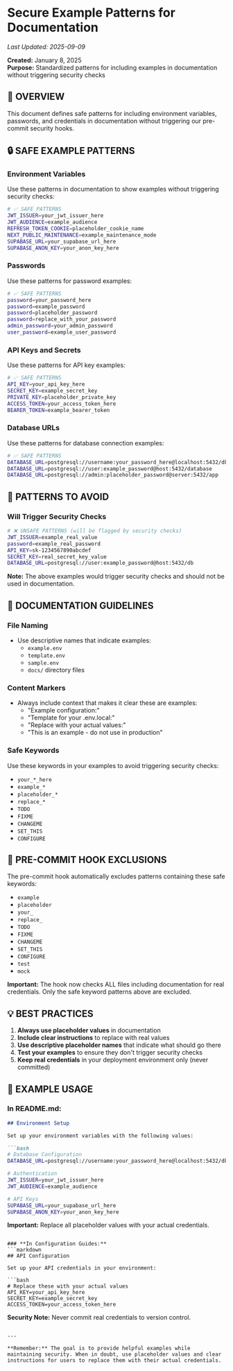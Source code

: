 # Secure Example Patterns for Documentation
*Last Updated: 2025-09-09*

**Created:** January 8, 2025  
**Purpose:** Standardized patterns for including examples in documentation without triggering security checks

## 🎯 **OVERVIEW**

This document defines safe patterns for including environment variables, passwords, and credentials in documentation without triggering our pre-commit security hooks.

## 🔒 **SAFE EXAMPLE PATTERNS**

### **Environment Variables**
Use these patterns in documentation to show examples without triggering security checks:

```bash
# ✅ SAFE PATTERNS
JWT_ISSUER=your_jwt_issuer_here
JWT_AUDIENCE=example_audience
REFRESH_TOKEN_COOKIE=placeholder_cookie_name
NEXT_PUBLIC_MAINTENANCE=example_maintenance_mode
SUPABASE_URL=your_supabase_url_here
SUPABASE_ANON_KEY=your_anon_key_here
```

### **Passwords**
Use these patterns for password examples:

```bash
# ✅ SAFE PATTERNS
password=your_password_here
password=example_password
password=placeholder_password
password=replace_with_your_password
admin_password=your_admin_password
user_password=example_user_password
```

### **API Keys and Secrets**
Use these patterns for API key examples:

```bash
# ✅ SAFE PATTERNS
API_KEY=your_api_key_here
SECRET_KEY=example_secret_key
PRIVATE_KEY=placeholder_private_key
ACCESS_TOKEN=your_access_token_here
BEARER_TOKEN=example_bearer_token
```

### **Database URLs**
Use these patterns for database connection examples:

```bash
# ✅ SAFE PATTERNS
DATABASE_URL=postgresql://username:your_password_here@localhost:5432/dbname
DATABASE_URL=postgresql://user:example_password@host:5432/database
DATABASE_URL=postgresql://admin:placeholder_password@server:5432/app
```

## 🚫 **PATTERNS TO AVOID**

### **Will Trigger Security Checks**
```bash
# ❌ UNSAFE PATTERNS (will be flagged by security checks)
JWT_ISSUER=example_real_value
password=example_real_password
API_KEY=sk-1234567890abcdef
SECRET_KEY=real_secret_key_value
DATABASE_URL=postgresql://user:example_password@host:5432/db
```

**Note:** The above examples would trigger security checks and should not be used in documentation.

## 📝 **DOCUMENTATION GUIDELINES**

### **File Naming**
- Use descriptive names that indicate examples:
  - `example.env`
  - `template.env`
  - `sample.env`
  - `docs/` directory files

### **Content Markers**
- Always include context that makes it clear these are examples:
  - "Example configuration:"
  - "Template for your .env.local:"
  - "Replace with your actual values:"
  - "This is an example - do not use in production"

### **Safe Keywords**
Use these keywords in your examples to avoid triggering security checks:
- `your_*_here`
- `example_*`
- `placeholder_*`
- `replace_*`
- `TODO`
- `FIXME`
- `CHANGEME`
- `SET_THIS`
- `CONFIGURE`

## 🔧 **PRE-COMMIT HOOK EXCLUSIONS**

The pre-commit hook automatically excludes patterns containing these safe keywords:
- `example`
- `placeholder`
- `your_`
- `replace_`
- `TODO`
- `FIXME`
- `CHANGEME`
- `SET_THIS`
- `CONFIGURE`
- `test`
- `mock`

**Important:** The hook now checks ALL files including documentation for real credentials. Only the safe keyword patterns above are excluded.

## 💡 **BEST PRACTICES**

1. **Always use placeholder values** in documentation
2. **Include clear instructions** to replace with real values
3. **Use descriptive placeholder names** that indicate what should go there
4. **Test your examples** to ensure they don't trigger security checks
5. **Keep real credentials** in your deployment environment only (never committed)

## 🎯 **EXAMPLE USAGE**

### **In README.md:**
```markdown
## Environment Setup

Set up your environment variables with the following values:

```bash
# Database Configuration
DATABASE_URL=postgresql://username:your_password_here@localhost:5432/dbname

# Authentication
JWT_ISSUER=your_jwt_issuer_here
JWT_AUDIENCE=example_audience

# API Keys
SUPABASE_URL=your_supabase_url_here
SUPABASE_ANON_KEY=your_anon_key_here
```

**Important:** Replace all placeholder values with your actual credentials.
```

### **In Configuration Guides:**
```markdown
## API Configuration

Set up your API credentials in your environment:

```bash
# Replace these with your actual values
API_KEY=your_api_key_here
SECRET_KEY=example_secret_key
ACCESS_TOKEN=your_access_token_here
```

**Security Note:** Never commit real credentials to version control.
```

---

**Remember:** The goal is to provide helpful examples while maintaining security. When in doubt, use placeholder values and clear instructions for users to replace them with their actual credentials.
